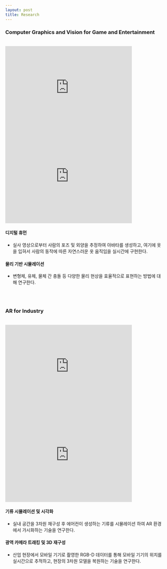 ```yaml
---
layout: post
title: Research
---
```


### Computer Graphics and Vision for Game and Entertainment
<br>
<div class="row">
    <iframe width="400" height="280" src="https://www.youtube.com/embed/Z8ZpUZ42v9c?rel=0" title="YouTube video player" frameborder="0" allow="accelerometer; autoplay; clipboard-write; encrypted-media; gyroscope; picture-in-picture; web-share" allowfullscreen style="margin-right: 2rem"></iframe>
    <iframe width="400" height="280" src="https://www.youtube.com/embed/y4VfJjDFmV8?rel=0" title="YouTube video player" frameborder="0" allow="accelerometer; autoplay; clipboard-write; encrypted-media; gyroscope; picture-in-picture; web-share" allowfullscreen></iframe>
</div>

#### 디지털 휴먼
* 실사 영상으로부터 사람의 포즈 및 외양을 추정하여 아바타를 생성하고, 여기에 옷을 입혀서 사람의 동작에 따른 자연스러운 옷 움직임을 실시간에 구현한다.

#### 물리 기반 시뮬레이션
* 변형체, 유체, 물체 간 충돌 등 다양한 물리 현상을 효율적으로 표현하는 방법에 대해 연구한다.

<br><br>

### AR for Industry

<br>

<div class="row">
    <iframe width="400" height="280" src="https://www.youtube.com/embed/ttMZiVrtUAM?rel=0" title="YouTube video player" frameborder="0" allow="accelerometer; autoplay; clipboard-write; encrypted-media; gyroscope; picture-in-picture; web-share" allowfullscreen style="margin-right: 2rem"></iframe>
    <iframe width="400" height="280" src="https://www.youtube.com/embed/ODRu0XRrQPI?rel=0" title="YouTube video player" frameborder="0" allow="accelerometer; autoplay; clipboard-write; encrypted-media; gyroscope; picture-in-picture; web-share" allowfullscreen></iframe>
</div>

#### 기류 시뮬레이션 및 시각화
* 실내 공간을 3차원 재구성 후 에어컨이 생성하는 기류를 시뮬레이션 하여 AR 환경에서 가시화하는 기술을 연구한다.

#### 광역 카메라 트래킹 및 3D 재구성
* 산업 현장에서 모바일 기기로 촬영한 RGB-D 데이터를 통해 모바일 기기의 위치를 실시간으로 추적하고, 현장의 3차원 모델을 복원하는 기술을 연구한다.